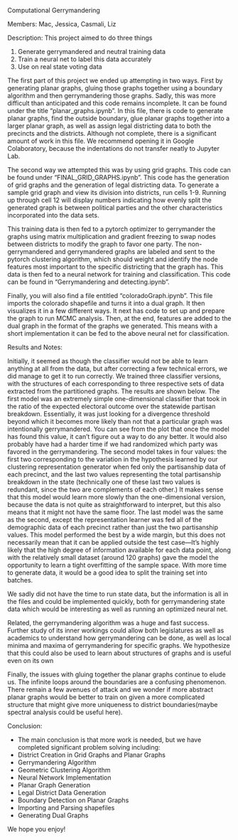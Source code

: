 

Computational Gerrymandering

Members: Mac, Jessica, Casmali, Liz


Description: This project aimed to do three things
 1. Generate gerrymandered and neutral training data
 2. Train a neural net to label this data accurately
 3. Use on real state voting data

The first part of this project we ended up attempting in two ways. First by generating planar graphs, gluing those graphs together using a boundary algorithm and then gerrymandering those graphs. Sadly, this was more difficult than anticipated and this code remains incomplete. It can be found under the title “planar_graphs.ipynb”. In this file, there is code to generate planar graphs, find the outside boundary, glue planar graphs together into a larger planar graph, as well as assign legal districting data to both the precincts and the districts. Although not complete, there is a significant amount of work in this file. We recommend opening it in Google Colaboratory, because the indentations do not transfer neatly to Jupyter Lab.

The second way we attempted this was by using grid graphs. This code can be found under “FINAL_GRID_GRAPHS.ipynb”. This code has the generation of grid graphs and the generation of legal districting data. To generate a sample grid graph and view its division into districts, run cells 1-9. Running up through cell 12 will display numbers indicating how evenly split the generated graph is between political parties and the other characteristics incorporated into the data sets.

This training data is then fed to a pytorch optimizer to gerrymander the graphs using matrix multiplication and gradient freezing to swap nodes between districts to modify the graph to favor one party. The non-gerrymandered and gerrymandered graphs are labeled and sent to the pytorch clustering algorithm, which should weight and identify the node features most important to the specific districting that the graph has. This data is then fed to a neural network for training and classification. This code can be found in “Gerrymandering and detecting.ipynb”.

Finally, you will also find a file entitled “coloradoGraph.ipynb”. This file imports the colorado shapefile and turns it into a dual graph. It then visualizes it in a few different ways. It next has code to set up and prepare the graph to run MCMC analysis. Then, at the end, features are added to the dual graph in the format of the graphs we generated. This means with a short implementation it can be fed to the above neural net for classification. 

Results and Notes:

Initially, it seemed as though the classifier would not be able to learn anything at all from the data, but after correcting a few technical errors, we did manage to get it to run correctly. We trained three classifier versions, with the structures of each corresponding to three respective sets of data extracted from the partitioned graphs. The results are shown below. 
The first model was an extremely simple one-dimensional classifier that took in the ratio of the expected electoral outcome over the statewide partisan breakdown. Essentially, it was just looking for a divergence threshold beyond which it becomes more likely than not that a particular graph was intentionally gerrymandered. You can see from the plot that once the model has found this value, it can’t figure out a way to do any better. It would also probably have had a harder time if we had randomized which party was favored in the gerrymandering.
The second model takes in four values: the first two corresponding to the variation in the hypothesis learned by our clustering representation generator when fed only the partisanship data of each precinct, and the last two values representing the total partisanship breakdown in the state (technically one of these last two values is redundant, since the two are complements of each other.) It makes sense that this model would learn more slowly than the one-dimensional version, because the data is not quite as straightforward to interpret, but this also means that it might not have the same floor.
The last model was the same as the second, except the representation learner was fed all of the demographic data of each precinct rather than just the two partisanship values. This model performed the best by a wide margin, but this does not necessarily mean that it can be applied outside the test case—It’s highly likely that the high degree of information available for each data point, along with the relatively small dataset (around 120 graphs) gave the model the opportunity to learn a tight overfitting of the sample space. With more time to generate data, it would be a good idea to split the training set into batches.

We sadly did not have the time to run state data, but the information is all in the files and could be implemented quickly, both for gerrymandering state data which would be interesting as well as running an optimized neural net.

Related, the gerrymandering algorithm was a huge and fast success. Further study of its inner workings could allow both legislatures as well as academics to understand how gerrymandering can be done, as well as local minima and maxima of gerrymandering for specific graphs. We hypothesize that this could also be used to learn about structures of graphs and is useful even on its own

Finally, the issues with gluing together the planar graphs continue to elude us. The infinite loops around the boundaries are a confusing phenomenon. There remain a few avenues of attack and we wonder if more abstract planar graphs would be better to train on given a more complicated structure that might give more uniqueness to district boundaries(maybe spectral analysis could be useful here). 

Conclusion:
 * The main conclusion is that more work is needed, but we have completed significant problem solving including:
 * District Creation in Grid Graphs and Planar Graphs
 * Gerrymandering Algorithm
 * Geometric Clustering Algorithm
 * Neural Network Implementation
 * Planar Graph Generation
 * Legal District Data Generation
 * Boundary Detection on Planar Graphs
 * Importing and Parsing shapefiles
 * Generating Dual Graphs

We hope you enjoy! 








